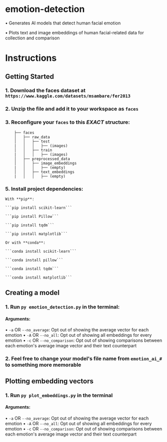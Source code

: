 
# emotion-detection

•	Generates AI models that detect human facial emotion

•	Plots text and image embeddings of human facial-related data for collection and comparison

  

# Instructions
## Getting Started

### 1. Download the faces dataset at `https://www.kaggle.com/datasets/msambare/fer2013`

  

### 2. Unzip the file and add it to your workspace as `faces`



### 3. Reconfigure your `faces` to this ***EXACT*** structure:
   
```
	├── faces
	│   ├── raw_data
	│   │   ├── test
	|   │   │   ├── (images)
	│   │   ├── train
	|   │   │   ├── (images)
	│   ├── preprocessed_data
	│   │   ├── image_embeddings
	|   │   │   ├── (empty)
	│   │   ├── text_embeddings
	|   │   │   ├── (empty)
 ```

### 5. Install project dependencies:

	With **pip**:

	```pip install scikit-learn```

	```pip install Pillow```

	```pip install tqdm```

	```pip install matplotlib```

	Or with **conda**:

 	```conda install scikit-learn```

	```conda install pillow```
	
	```conda install tqdm```
	
	```conda install matplotlib```

## Creating a model

### 1. Run `py emotion_detection.py` in the terminal:

#### Arguments:
•	`-a` OR `--no_average`: Opt out of showing the average vector for each emotion
•	`-A` OR `--no_all`: Opt out of showing all embeddings for every emotion
•	`-c` OR `--no_comparison`: Opt out of showing comparisons between each emotion's average image vector and their text counterpart

### 2. Feel free to change your model's file name from `emotion_ai_#` to something more memorable

## Plotting embedding vectors

### 1. Run `py plot_embeddings.py` in the terminal

#### Arguments:
•	`-a` OR `--no_average`: Opt out of showing the average vector for each emotion
•	`-A` OR `--no_all`: Opt out of showing all embeddings for every emotion
•	`-c` OR `--no_comparison`: Opt out of showing comparisons between each emotion's average image vector and their text counterpart
